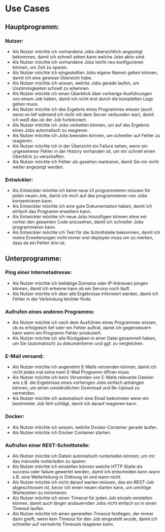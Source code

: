 # Use Cases
## Hauptprogramm:

### Nutzer:
* Als Nutzer möchte ich vorhandene Jobs übersichtlich angezeigt bekommen, damit ich schnell sehen kann welche Jobs aktiv sind.
* Als Nutzer möchte ich vorhandene Jobs leicht neu konfigurieren können, um Zeit zu sparen.
* Als Nutzer möchte ich eingestellten Jobs eigene Namen geben können, damit ich eine gewisse Übersicht habe.
* Als Nutzer möchte ich wissen, welche Jobs gerade laufen, um Unstimmigkeiten schnell zu erkennen.
* Als Nutzer möchte ich einen Überblick über vorherige Ausführungen von einem Job haben, damit ich nicht erst durch die kompletten Logs gehen muss.
* Als Nutzer möchte ich das Ergebnis eines Programmes wissen (auch wenn es lief während ich nicht mit dem Server verbunden war), damit ich weiß das ob der Job funktioniert.
* Als Nutzer möchte ich Jobs verketten können, um auf das Ergebnis eines Jobs automatisch zu reagieren.
* Als Nutzer möchte ich Jobs beenden können, um schneller auf Fehler zu reagieren.
* Als Nutzer möchte ich in der Übersicht ein Failure sehen, wenn ein ungesehener Fehler in der History vorhanden ist, um mir schnell einen Überblick zu verschaffen.
* Als Nutzer möchte ich Fehler als gesehen markieren, damit Sie mir nicht weiter angezeigt werden.

### Entwickler:
* Als Entwickler möchte ich keine neue UI programmieren müssen für jeden neuen Job, damit ich mich auf das programmieren von Jobs konzentrieren kann.
* Als Entwickler möchte ich eine gute Dokumentation haben, damit ich einfach das Programm erweitern kann.
* Als Entwickler möchte ich neue Jobs hinzufügen können ohne mir vorher den gesamten Code anzusehen, damit ich schneller Jobs programmieren kann.
* Als Entwickler möchte ich Test für die Schnittstelle bekommen, damit ich meine Erweiterungen nicht immer erst deployen muss um zu merken, dass da ein Fehler drin ist.


## Unterprogramme:
### Ping einer Internetadresse:
* Als Nutzer möchte ich beliebige Domains oder IP-Adressen pingen können, damit ich erkenne kann ob ein Service noch läuft.
* Als Nutzer möchte ich über alle Ergebnisse informiert werden, damit ich Fehler in der Verbindung leichter finde.


### Aufrufen eines anderen Programms:
* Als Nutzer möchte ich nach dem Ausführen eines Programmes wissen, ob es erfolgreich lief oder ein Fehler auftrat, damit ich gegensteuern kann wenn ein Programm Fehler produziert.
* Als Nutzer möchte ich alle Rückgaben in einer Datei gesammelt haben, um Sie (automatisch) zu dokumentieren und ggf. zu vergleichen.


### E-Mail versand:
* Als Nutzer möchte ich angenehm E-Mails versenden können, damit ich nicht jedes mal extra mein E-Mail Programm öffnen muss.
* Als Nutzer möchte ich beim Versenden von E-Mails relevante Dateien wie z.B. die Ergebnisse eines vorherigen Jobs einfach anhängen können, um einen umständlichen Download und Re-Upload zu vermeiden.
* Als Nutzer möchte ich automatisch eine Email bekommen wenn ein bestimmter Job fehl schlägt, damit ich darauf reagieren kann.


### Docker:
* Als Nutzer möchte ich wissen, welche Docker-Container gerade laufen.
* Als Nutzer möchte ich Docker Container starten.


### Aufrufen einer REST-Schnittstelle:
* Als Nutzer möchte ich Datein automatisch runterladen können, um mir das manuelle runterladen zu sparen.
* Als Nutzer möchte ich einstellen können welche HTTP Statie als success oder failure gewertet werden, damit ich entscheiden kann wann z.B. eine Weiterleitung in Ordnung ist und wann nicht.
* Als Nutzer möchte ich nicht darauf warten müssen, das ein REST-Job abgeschlossen ist, bevor ich einen neuen starten kann, um unnötige Wartezeiten zu minimieren.
* Als Nutzer möchte ich einen Timeout für jeden Job einzeln einstellen können, damit auch länger andauernden Jobs nicht einfach so in einen Timeout laufen.
* Als Nutzer möchte ich einen generellen Timeout festlegen, der immer dann greift, wenn kein Timeout für den Job eingestellt wurde, damit ich schneller auf vermehrte Timeouts reagieren kann.